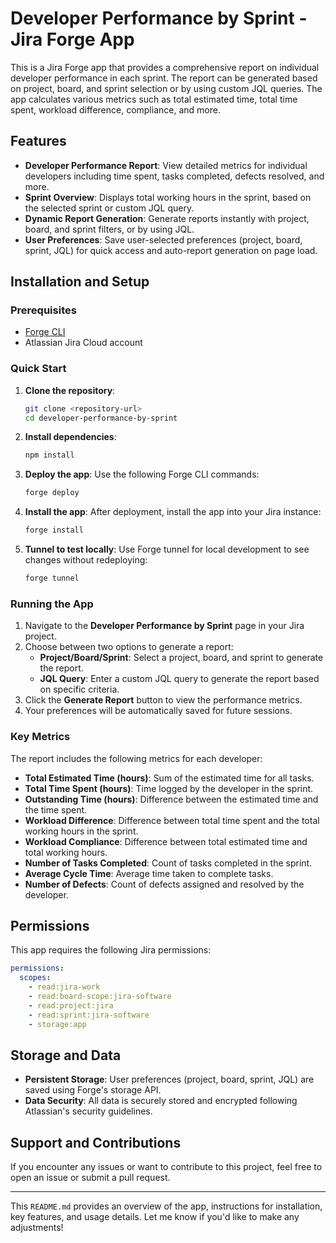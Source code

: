 # Developer Performance by Sprint - Jira Forge App

This is a Jira Forge app that provides a comprehensive report on individual developer performance in each sprint. The report can be generated based on project, board, and sprint selection or by using custom JQL queries. The app calculates various metrics such as total estimated time, total time spent, workload difference, compliance, and more.

## Features

- **Developer Performance Report**: View detailed metrics for individual developers including time spent, tasks completed, defects resolved, and more.
- **Sprint Overview**: Displays total working hours in the sprint, based on the selected sprint or custom JQL query.
- **Dynamic Report Generation**: Generate reports instantly with project, board, and sprint filters, or by using JQL.
- **User Preferences**: Save user-selected preferences (project, board, sprint, JQL) for quick access and auto-report generation on page load.

## Installation and Setup

### Prerequisites

- [Forge CLI](https://developer.atlassian.com/platform/forge/set-up-forge/)
- Atlassian Jira Cloud account

### Quick Start

1. **Clone the repository**:
   ```bash
   git clone <repository-url>
   cd developer-performance-by-sprint
   ```

2. **Install dependencies**:
   ```bash
   npm install
   ```

3. **Deploy the app**:
   Use the following Forge CLI commands:
   ```bash
   forge deploy
   ```

4. **Install the app**:
   After deployment, install the app into your Jira instance:
   ```bash
   forge install
   ```

5. **Tunnel to test locally**:
   Use Forge tunnel for local development to see changes without redeploying:
   ```bash
   forge tunnel
   ```

### Running the App

1. Navigate to the **Developer Performance by Sprint** page in your Jira project.
2. Choose between two options to generate a report:
   - **Project/Board/Sprint**: Select a project, board, and sprint to generate the report.
   - **JQL Query**: Enter a custom JQL query to generate the report based on specific criteria.
3. Click the **Generate Report** button to view the performance metrics.
4. Your preferences will be automatically saved for future sessions.

### Key Metrics

The report includes the following metrics for each developer:
- **Total Estimated Time (hours)**: Sum of the estimated time for all tasks.
- **Total Time Spent (hours)**: Time logged by the developer in the sprint.
- **Outstanding Time (hours)**: Difference between the estimated time and the time spent.
- **Workload Difference**: Difference between total time spent and the total working hours in the sprint.
- **Workload Compliance**: Difference between total estimated time and total working hours.
- **Number of Tasks Completed**: Count of tasks completed in the sprint.
- **Average Cycle Time**: Average time taken to complete tasks.
- **Number of Defects**: Count of defects assigned and resolved by the developer.

## Permissions

This app requires the following Jira permissions:

```yaml
permissions:
  scopes:
    - read:jira-work
    - read:board-scope:jira-software
    - read:project:jira
    - read:sprint:jira-software
    - storage:app
```

## Storage and Data

- **Persistent Storage**: User preferences (project, board, sprint, JQL) are saved using Forge's storage API.
- **Data Security**: All data is securely stored and encrypted following Atlassian's security guidelines.

## Support and Contributions

If you encounter any issues or want to contribute to this project, feel free to open an issue or submit a pull request.

---

This `README.md` provides an overview of the app, instructions for installation, key features, and usage details. Let me know if you'd like to make any adjustments!
